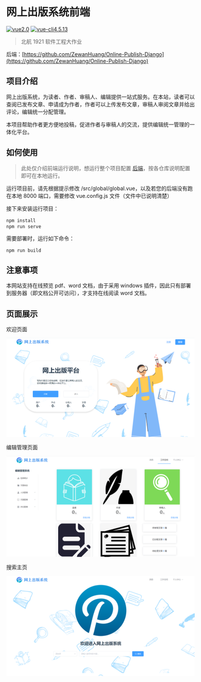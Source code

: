 # 网上出版系统前端

[![vue2.0](https://img.shields.io/badge/vue-2.0-brightgreen)](https://cn.vuejs.org/) [![vue-cli4.5.13](https://img.shields.io/badge/vue--cli-4.5.13-blue)](https://cli.vuejs.org/)

> 北航 1921 软件工程大作业

后端：[https://github.com/ZewanHuang/Online-Publish-Django](https://github.com/ZewanHuang/Online-Publish-Django)

## 项目介绍

网上出版系统，为读者、作者、审稿人、编辑提供一站式服务。在本站，读者可以查阅已发布文章、申请成为作者，作者可以上传发布文章，审稿人审阅文章并给出评论，编辑统一分配管理。

本项目帮助作者更方便地投稿，促进作者与审稿人的交流，提供编辑统一管理的一体化平台。

## 如何使用

> 此处仅介绍前端运行说明，想运行整个项目配置 [后端](https://github.com/ZewanHuang/Online-Publish-Django)，按各仓库说明配置即可在本地运行。

运行项目前，请先根据提示修改 /src/global/global.vue，以及若您的后端没有跑在本地 8000 端口，需要修改 vue.config.js 文件（文件中已说明清楚）

接下来安装运行项目：

```shell
npm install
npm run serve
```

需要部署时，运行如下命令：

```shell
npm run build
```

## 注意事项

本网站支持在线预览 pdf、word 文档，由于采用 windows 插件，因此只有部署到服务器（即文档公开可访问），才支持在线阅读 word 文档。

## 页面展示

欢迎页面

![welcome](img/welcome.png)

编辑管理页面

![editor](img/editor.png)

搜索主页

![home](img/home.png)
